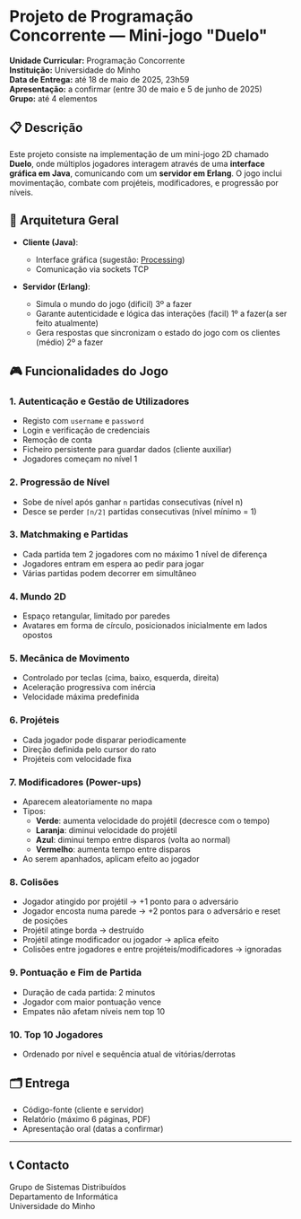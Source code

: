 
# Projeto de Programação Concorrente — Mini-jogo "Duelo"

**Unidade Curricular:** Programação Concorrente  
**Instituição:** Universidade do Minho  
**Data de Entrega:** até 18 de maio de 2025, 23h59  
**Apresentação:** a confirmar (entre 30 de maio e 5 de junho de 2025)  
**Grupo:** até 4 elementos

## 📋 Descrição

Este projeto consiste na implementação de um mini-jogo 2D chamado **Duelo**, onde múltiplos jogadores interagem através de uma **interface gráfica em Java**, comunicando com um **servidor em Erlang**. O jogo inclui movimentação, combate com projéteis, modificadores, e progressão por níveis.

## 🧩 Arquitetura Geral

- **Cliente (Java)**:
  - Interface gráfica (sugestão: [Processing](http://processing.org))
  - Comunicação via sockets TCP

- **Servidor (Erlang)**:
  - Simula o mundo do jogo (dificil) 3º a fazer
  - Garante autenticidade e lógica das interações (facil) 1º a fazer(a ser feito atualmente)
  - Gera respostas que sincronizam o estado do jogo com os clientes (médio) 2º a fazer 

## 🎮 Funcionalidades do Jogo

### 1. Autenticação e Gestão de Utilizadores
- Registo com `username` e `password`
- Login e verificação de credenciais
- Remoção de conta
- Ficheiro persistente para guardar dados (cliente auxiliar)
- Jogadores começam no nível 1

### 2. Progressão de Nível
- Sobe de nível após ganhar `n` partidas consecutivas (nível n)
- Desce se perder `⌈n/2⌉` partidas consecutivas (nível mínimo = 1)

### 3. Matchmaking e Partidas
- Cada partida tem 2 jogadores com no máximo 1 nível de diferença
- Jogadores entram em espera ao pedir para jogar
- Várias partidas podem decorrer em simultâneo

### 4. Mundo 2D
- Espaço retangular, limitado por paredes
- Avatares em forma de círculo, posicionados inicialmente em lados opostos

### 5. Mecânica de Movimento
- Controlado por teclas (cima, baixo, esquerda, direita)
- Aceleração progressiva com inércia
- Velocidade máxima predefinida

### 6. Projéteis
- Cada jogador pode disparar periodicamente
- Direção definida pelo cursor do rato
- Projéteis com velocidade fixa

### 7. Modificadores (Power-ups)
- Aparecem aleatoriamente no mapa
- Tipos:
  - **Verde**: aumenta velocidade do projétil (decresce com o tempo)
  - **Laranja**: diminui velocidade do projétil
  - **Azul**: diminui tempo entre disparos (volta ao normal)
  - **Vermelho**: aumenta tempo entre disparos
- Ao serem apanhados, aplicam efeito ao jogador

### 8. Colisões
- Jogador atingido por projétil → +1 ponto para o adversário
- Jogador encosta numa parede → +2 pontos para o adversário e reset de posições
- Projétil atinge borda → destruído
- Projétil atinge modificador ou jogador → aplica efeito
- Colisões entre jogadores e entre projéteis/modificadores → ignoradas

### 9. Pontuação e Fim de Partida
- Duração de cada partida: 2 minutos
- Jogador com maior pontuação vence
- Empates não afetam níveis nem top 10

### 10. Top 10 Jogadores
- Ordenado por nível e sequência atual de vitórias/derrotas

## 🗂️ Entrega

- Código-fonte (cliente e servidor)
- Relatório (máximo 6 páginas, PDF)
- Apresentação oral (datas a confirmar)

---

## 📞 Contacto

Grupo de Sistemas Distribuídos  
Departamento de Informática  
Universidade do Minho

